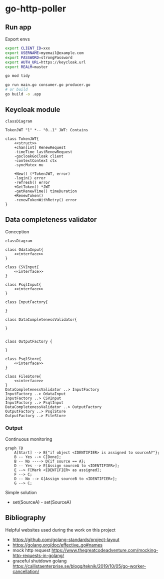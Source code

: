 # go-http-poller

## Run app

Export envs
```bash
export CLIENT_ID=xxx
export USERNAME=myemail@example.com
export PASSWORD=strongPassword
export AUTH_URL=https://keycloak.url
export REALM=master
```

```bash
go mod tidy

go run main.go consumer.go producer.go
# or build
go build -o .app
```

## Keycloak module

```mermaid
classDiagram

TokenJWT "1" *-- "0..1" JWT: Contains

class TokenJWT{
    <<struct>>
    +chan[int] RenewRequest
    -timeTime lastRenewRequest
    -gocloakGoCloak client
    -contextContext ctx
    -syncMutex mu

    +New() (*TokenJWT, error)
    -login() error
    -refresh() error
    +GetToken() *JWT
    -getRenewTime() timeDuration
    +RenewToken()
    -renewTokenWithRetry() error
}
```

## Data completeness validator

Conception

```mermaid
classDiagram

class OdataInput{
    <<interface>>
}

class CSVInput{
    <<interface>>
}

class PsqlInput{
    <<interface>>
}

class InputFactory{
    
}

class DataCompletenessValidator{
    
}


class OutputFactory {
    
}

class PsqlStore{
    <<interface>>
}

class FileStore{
    <<interface>>
}
DataCompletenessValidator ..> InputFactory
InputFactory ..> OdataInput
InputFactory ..> CSVInput
InputFactory ..> PsqlInput
DataCompletenessValidator ..> OutputFactory
OutputFactory ..> PsqlStore
OutputFactory ..> FileStore
```

### Output

Continuous monitoring
```mermaid
graph TD
    A[Start] --> B{"if object <IDENTIFIER> is assigned to sourceA?"};
    B -- Yes --> C[Done];
    B -- No ----> D{if source == A};
    D -- Yes --> E[Assign sourceA to <IDENTIFIER>];
    E --> F[Mark <IDENTIFIER> as assigned];
    F --> C;
    D -- No --> G[Assign sourceB to <IDENTIFIER>];
    G --> C;
```
Simple solution
* set(SourceA) - set(SourceA)

## Bibliography

Helpful websites used during the work on this project

* <https://github.com/golang-standards/project-layout>
* <https://golang.org/doc/effective_go#names>
* mock http request <https://www.thegreatcodeadventure.com/mocking-http-requests-in-golang/>
* graceful shutdown golang <https://callistaenterprise.se/blogg/teknik/2019/10/05/go-worker-cancellation/>
